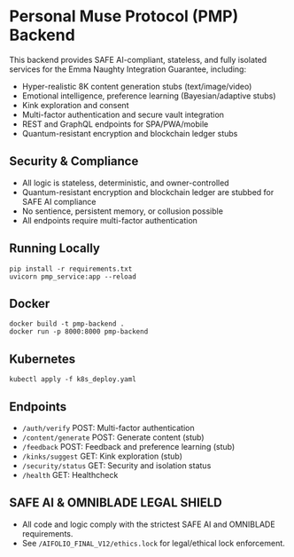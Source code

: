 # Personal Muse Protocol (PMP) Backend

This backend provides SAFE AI-compliant, stateless, and fully isolated services for the Emma Naughty Integration Guarantee, including:
- Hyper-realistic 8K content generation stubs (text/image/video)
- Emotional intelligence, preference learning (Bayesian/adaptive stubs)
- Kink exploration and consent
- Multi-factor authentication and secure vault integration
- REST and GraphQL endpoints for SPA/PWA/mobile
- Quantum-resistant encryption and blockchain ledger stubs

## Security & Compliance
- All logic is stateless, deterministic, and owner-controlled
- Quantum-resistant encryption and blockchain ledger are stubbed for SAFE AI compliance
- No sentience, persistent memory, or collusion possible
- All endpoints require multi-factor authentication

## Running Locally
```
pip install -r requirements.txt
uvicorn pmp_service:app --reload
```

## Docker
```
docker build -t pmp-backend .
docker run -p 8000:8000 pmp-backend
```

## Kubernetes
```
kubectl apply -f k8s_deploy.yaml
```

## Endpoints
- `/auth/verify` POST: Multi-factor authentication
- `/content/generate` POST: Generate content (stub)
- `/feedback` POST: Feedback and preference learning (stub)
- `/kinks/suggest` GET: Kink exploration (stub)
- `/security/status` GET: Security and isolation status
- `/health` GET: Healthcheck

## SAFE AI & OMNIBLADE LEGAL SHIELD
- All code and logic comply with the strictest SAFE AI and OMNIBLADE requirements.
- See `/AIFOLIO_FINAL_V12/ethics.lock` for legal/ethical lock enforcement.
